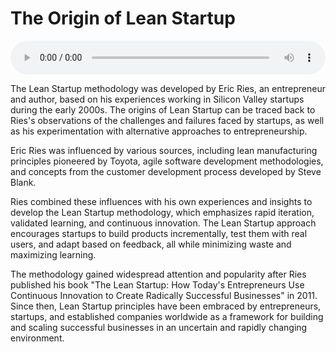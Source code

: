 # The Origin of Lean Startup

<audio controls style="width: 100%;">
  <source src="../../../../../audio/4th_sem/PLS/Unit 1 Introduction/1.A_Origin_of_Lean_Startup.mp3" type="audio/mpeg">
  Your browser does not support the audio element.
</audio>


The Lean Startup methodology was developed by Eric Ries, an entrepreneur and author, based on his experiences working in Silicon Valley startups during the early 2000s. The origins of Lean Startup can be traced back to Ries's observations of the challenges and failures faced by startups, as well as his experimentation with alternative approaches to entrepreneurship.

Eric Ries was influenced by various sources, including lean manufacturing principles pioneered by Toyota, agile software development methodologies, and concepts from the customer development process developed by Steve Blank.

Ries combined these influences with his own experiences and insights to develop the Lean Startup methodology, which emphasizes rapid iteration, validated learning, and continuous innovation. The Lean Startup approach encourages startups to build products incrementally, test them with real users, and adapt based on feedback, all while minimizing waste and maximizing learning.

The methodology gained widespread attention and popularity after Ries published his book "The Lean Startup: How Today's Entrepreneurs Use Continuous Innovation to Create Radically Successful Businesses" in 2011. Since then, Lean Startup principles have been embraced by entrepreneurs, startups, and established companies worldwide as a framework for building and scaling successful businesses in an uncertain and rapidly changing environment.
